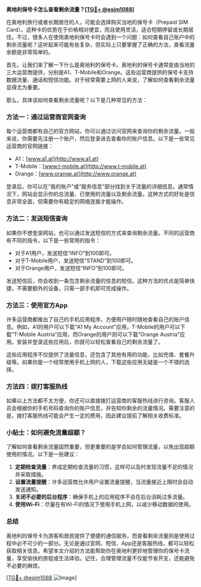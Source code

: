 **奥地利保号卡怎么查看剩余流量？[[TG💪+ @esim1088](https://t.me/s/esim1088)]**

在奥地利旅行或者长期居住的人，可能会选择购买当地的保号卡（Prepaid SIM Card）。这种卡的优势在于价格相对便宜，而且使用灵活，适合短期停留或长期居住。不过，很多人在使用奥地利保号卡时会遇到一个问题：如何查看自己账户中的剩余流量呢？这听起来可能有些复杂，但实际上只要掌握了正确的方法，查看流量余额是非常简单的。

首先，让我们来了解一下什么是奥地利的保号卡。奥地利的保号卡通常是由当地的三大运营商提供，分别是A1、T-Mobile和Orange。这些运营商提供的保号卡支持数据流量、通话和短信功能。对于经常需要上网的人来说，了解如何查看剩余流量显得尤为重要。

那么，具体该如何查看剩余流量呢？以下是几种常见的方法：

### 方法一：通过运营商官网查询

每个运营商都有自己的官方网站，你可以通过访问官网来查询你的剩余流量。一般来说，你需要先注册一个账户，然后登录进去查看你的账户信息。以下是一些常见运营商的官网链接：

- A1：[www.a1.at](http://www.a1.at)
- T-Mobile：[www.t-mobile.at](http://www.t-mobile.at)
- Orange：[www.orange.at](http://www.orange.at)

登录后，你可以在“我的账户”或“服务信息”部分找到关于流量的详细信息。通常情况下，网站会显示你的总流量、已使用的流量以及剩余流量。这种方式的好处是信息非常全面，但需要你有稳定的网络连接才能操作。

### 方法二：发送短信查询

如果你不想登录网站，也可以通过发送短信的方式来查询剩余流量。不同的运营商有不同的指令，以下是一些常用的指令：

- 对于A1用户，发送短信“INFO”到100即可。
- 对于T-Mobile用户，发送短信“STAND”到100即可。
- 对于Orange用户，发送短信“INFO”到100即可。

发送短信后，你会收到一条包含剩余流量的信息的短信。这种方法的优点是简单快捷，不需要额外的设备，只需一部手机即可完成操作。

### 方法三：使用官方App

许多运营商都推出了自己的手机应用程序，方便用户随时随地查看自己的账户信息。例如，A1的用户可以下载“A1 My Account”应用，T-Mobile的用户可以下载“T-Mobile Austria”应用，而Orange的用户则可以下载“Orange Austria”应用。安装并登录这些应用后，你就可以轻松查看自己的剩余流量了。

这些应用程序不仅提供了流量信息，还包含了其他有用的功能，比如充值、套餐升级等。如果你是一个经常使用手机上网的人，下载这些应用无疑是一个不错的选择。

### 方法四：拨打客服热线

如果以上方法都不太方便，你还可以直接拨打运营商的客服热线进行咨询。客服人员会根据你的手机号码查询你的账户信息，并告知你剩余的流量情况。需要注意的是，拨打客服热线可能会产生一定的费用，因此建议提前了解相关收费标准。

### 小贴士：如何避免流量超额？

了解如何查看剩余流量固然重要，但更重要的是学会如何管理流量，以免出现超额使用的情况。以下是一些建议：

1. **定期检查流量**：养成定期检查流量的习惯，这样可以及时发现流量不足的情况并采取措施。
2. **设置流量提醒**：许多运营商允许用户设置流量提醒，当流量接近上限时会自动发送通知。
3. **关闭不必要的后台程序**：确保手机上的应用程序不会在后台消耗过多流量。
4. **使用Wi-Fi**：尽量在有Wi-Fi的情况下使用手机上网，以减少移动数据的使用。

### 总结

奥地利的保号卡为游客和居民提供了便捷的通信服务，而查看剩余流量则是使用过程中必不可少的一部分。无论是通过官网、短信、App还是客服热线，都可以轻松获取相关信息。希望本文介绍的方法能帮助你在奥地利更好地管理你的保号卡流量，享受愉快的旅程或生活体验。记住，合理管理流量不仅能节省开支，还能避免不必要的麻烦。

[[TG💪+ @esim1088](https://t.me/s/esim1088) ![Image](https://i.postimg.cc/4NQfJmqS/Snipaste-2025-05-13-00-14-12.png)]